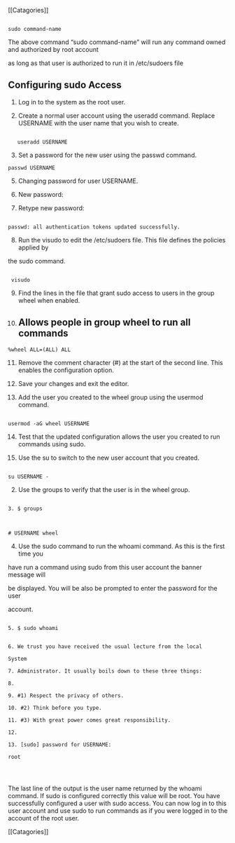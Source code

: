 [[Catagories]] 

~~~~

sudo command-name

~~~~

  

The above command “sudo command-name” will run any command owned and authorized by root account

as long as that user is authorized to run it in /etc/sudoers file

  

## Configuring sudo Access

  

1. Log in to the system as the root user.

2. Create a normal user account using the useradd command. Replace USERNAME with the user name that you wish to create.

  

~~~~

   useradd USERNAME

~~~~

3. Set a password for the new user using the passwd command.

  

~~~~
passwd USERNAME
~~~~

  

5. Changing password for user USERNAME.

  

6. New password:

  

7. Retype new password:

  

~~~~

passwd: all authentication tokens updated successfully.

~~~~

  

8. Run the visudo to edit the /etc/sudoers file. This file defines the policies applied by

the sudo command.

  

~~~~

 visudo

~~~~

  

9. Find the lines in the file that grant sudo access to users in the group wheel when enabled.

  

10. ## Allows people in group wheel to run all commands

  

~~~~
%wheel ALL=(ALL) ALL
~~~~

  

11. Remove the comment character (#) at the start of the second line. This enables the configuration option.

  

12. Save your changes and exit the editor.

  

13. Add the user you created to the wheel group using the usermod command.

  

~~~~

usermod -aG wheel USERNAME

~~~~

  

14. Test that the updated configuration allows the user you created to run commands using sudo.

  
  

1. Use the su to switch to the new user account that you created.

  

~~~~

su USERNAME -

~~~~

  

2. Use the groups to verify that the user is in the wheel group.

  

~~~~

3. $ groups

  

# USERNAME wheel

~~~~

  

4. Use the sudo command to run the whoami command. As this is the first time you

have run a command using sudo from this user account the banner message will

be displayed. You will be also be prompted to enter the password for the user

account.

~~~~

5. $ sudo whoami

~~~~

  

~~~~

6. We trust you have received the usual lecture from the local

System

7. Administrator. It usually boils down to these three things:

8.

9. #1) Respect the privacy of others.

10. #2) Think before you type.

11. #3) With great power comes great responsibility.

12.

13. [sudo] password for USERNAME:

root

  
  

~~~~

  

The last line of the output is the user name returned by the whoami command. If sudo is configured correctly this value will be root. You have successfully configured a user with sudo access. You can now log in to this user account and use sudo to run commands as if you were logged in to the account of the root user.

[[Catagories]] 